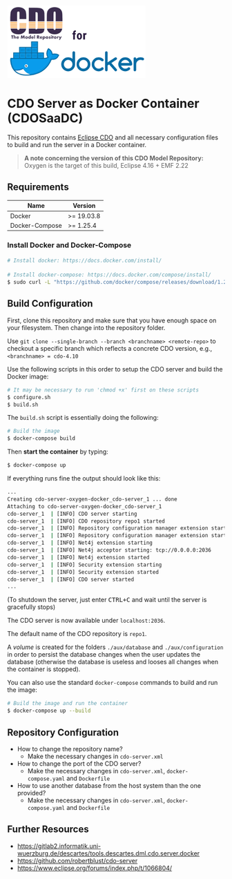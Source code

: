 ![](./cdo-for-docker-logo.png)

# CDO Server as Docker Container (CDOSaaDC)

This repository contains [Eclipse CDO](https://www.eclipse.org/cdo/) and all necessary configuration files to build and run the server in a Docker container.

> **A note concerning the version of this CDO Model Repository:** Oxygen is the target of this build, Eclipse 4.16 + EMF 2.22

## Requirements

| Name           | Version    |
| -------------- | ---------- |
| Docker         | >= 19.03.8 |
| Docker-Compose | >= 1.25.4  |



### Install Docker and Docker-Compose

```bash
# Install docker: https://docs.docker.com/install/

# Install docker-compose: https://docs.docker.com/compose/install/
$ sudo curl -L "https://github.com/docker/compose/releases/download/1.25.4/docker-compose-$(uname -s)-$(uname -m)" -o /usr/local/bin/docker-compose
```



## Build Configuration

First, clone this repository and make sure that you have enough space on your filesystem. Then change into the repository folder.

Use `git clone --single-branch --branch <branchname> <remote-repo>` to checkout a specific branch which reflects a concrete CDO version, e.g., `<branchname> = cdo-4.10`

Use the following scripts in this order to setup the CDO server and build the Docker image:

```bash
# It may be necessary to run 'chmod +x' first on these scripts
$ configure.sh
$ build.sh
```

The `build.sh` script is essentially doing the following:

```bash
# Build the image
$ docker-compose build
```

Then **start the container** by typing:

```bash
$ docker-compose up
```

If everything runs fine the output should look like this:

```bash
...
Creating cdo-server-oxygen-docker_cdo-server_1 ... done
Attaching to cdo-server-oxygen-docker_cdo-server_1
cdo-server_1  | [INFO] CDO server starting
cdo-server_1  | [INFO] CDO repository repo1 started
cdo-server_1  | [INFO] Repository configuration manager extension starting
cdo-server_1  | [INFO] Repository configuration manager extension started
cdo-server_1  | [INFO] Net4j extension starting
cdo-server_1  | [INFO] Net4j acceptor starting: tcp://0.0.0.0:2036
cdo-server_1  | [INFO] Net4j extension started
cdo-server_1  | [INFO] Security extension starting
cdo-server_1  | [INFO] Security extension started
cdo-server_1  | [INFO] CDO server started
...
```

(To shutdown the server, just enter <kbd>CTRL+C</kbd> and wait until the server is gracefully stops)

The CDO server is now available under `localhost:2036`. 

The default name of the CDO repository is `repo1`.

A *volume* is created for the folders `./aux/database` and `./aux/configuration` in order to persist the database changes when the user updates the database (otherwise the database is useless and looses all changes when the container is stopped).

You can also use the standard `docker-compose` commands to build and run the image:

```bash
# Build the image and run the container
$ docker-compose up --build
```



## Repository Configuration

- How to change the repository name?
  - Make the necessary changes in `cdo-server.xml`
- How to change the port of the CDO server?
  - Make the necessary changes in `cdo-server.xml`, `docker-compose.yaml` and `Dockerfile`
- How to use another database from the host system than the one provided?
  - Make the necessary changes in `cdo-server.xml`, `docker-compose.yaml` and `Dockerfile`

## Further Resources

- https://gitlab2.informatik.uni-wuerzburg.de/descartes/tools.descartes.dml.cdo.server.docker
- https://github.com/robertblust/cdo-server
- https://www.eclipse.org/forums/index.php/t/1066804/
